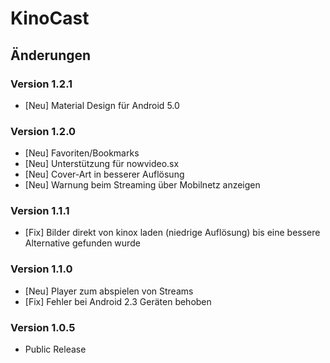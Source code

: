 # KinoCast

## Änderungen
### Version 1.2.1
 - [Neu] Material Design für Android 5.0

### Version 1.2.0
 - [Neu] Favoriten/Bookmarks
 - [Neu] Unterstützung für nowvideo.sx
 - [Neu] Cover-Art in besserer Auflösung
 - [Neu] Warnung beim Streaming über Mobilnetz anzeigen

### Version 1.1.1
 - [Fix] Bilder direkt von kinox laden (niedrige Auflösung) bis eine bessere Alternative gefunden wurde
 
### Version 1.1.0
 - [Neu] Player zum abspielen von Streams
 - [Fix] Fehler bei Android 2.3 Geräten behoben
 
### Version 1.0.5
 - Public Release
